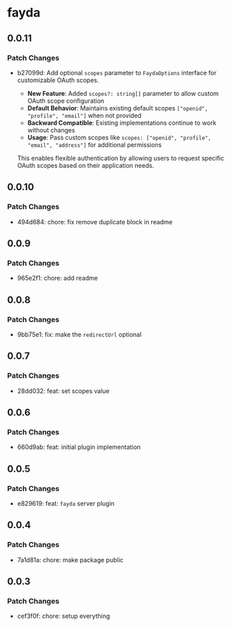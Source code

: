 # fayda

## 0.0.11

### Patch Changes

- b27099d: Add optional `scopes` parameter to `FaydaOptions` interface for customizable OAuth scopes.

  - **New Feature**: Added `scopes?: string[]` parameter to allow custom OAuth scope configuration
  - **Default Behavior**: Maintains existing default scopes `["openid", "profile", "email"]` when not provided
  - **Backward Compatible**: Existing implementations continue to work without changes
  - **Usage**: Pass custom scopes like `scopes: ["openid", "profile", "email", "address"]` for additional permissions

  This enables flexible authentication by allowing users to request specific OAuth scopes based on their application needs.

## 0.0.10

### Patch Changes

- 494d684: chore: fix remove duplicate block in readme

## 0.0.9

### Patch Changes

- 965e2f1: chore: add readme

## 0.0.8

### Patch Changes

- 9bb75e1: fix: make the `redirectUrl` optional

## 0.0.7

### Patch Changes

- 28dd032: feat: set scopes value

## 0.0.6

### Patch Changes

- 660d9ab: feat: initial plugin implementation

## 0.0.5

### Patch Changes

- e829619: feat: `fayda` server plugin

## 0.0.4

### Patch Changes

- 7a1d81a: chore: make package public

## 0.0.3

### Patch Changes

- cef3f0f: chore: setup everything
